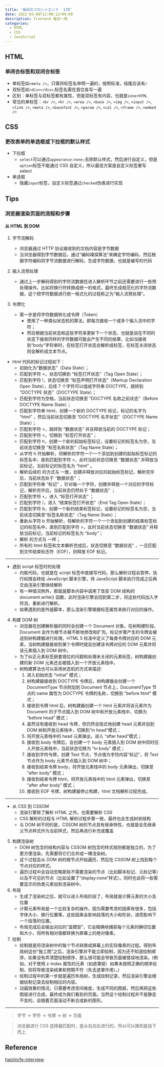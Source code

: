 ```yaml
---
title: '毎日のフロントエンド  170'
date: 2022-03-08T12:00:12+09:00
description: frontend 每日一练
categories:
  - HTML
  - CSS
  - JavaScript
---
```


## HTML

### 单闭合标签和双闭合标签

- 单标签如`<meta />`，只需将标签名申明一遍的，按照标准，结尾应该有`/`
- 双标签如`<div></div>`,标签名需在首位各写一遍
- 区别：单标签与双标签都有属性，但是双标签有内容，也就是`innerHTML`
- 常见的单标签：`<br />`, `<hr />`, `<area />`, `<base />`, `<img />`, `<input />`, `<link />`, `<meta />`, `<basefont />`, `<param />`, `<col />`, `<frame />`, `<embed />`

## CSS

### 更改表单的单选框或下拉框的默认样式

- 下拉框
  - `select`可以通过`appearance:none;`去除默认样式，然后进行自定义，但是`option`标签不能通过 CSS 自定义，所以最佳方案是自定义标签重写 select
- 单选框
  - 隐藏`input`标签，自定义标签通过`checked`伪类进行实现

## Tips

### 浏览器渲染页面的流程和步骤

#### 从 HTML 到 DOM

1. 字节流解码

   - 浏览器通过 HTTP 协议接收到的文档内容是字节数据
   - 当浏览器得到字节数据后，通过“编码嗅探算法”来确定字符编码，然后根据字符编码将字节流数据进行解码，生成字符数据，也就是编写的代码

2. 输入流预处理
   - 通过上一步解码得到的字符流数据在进入解析环节之前还需要进行一些预处理操作。比如将换行符转换成统一的格式，最终生成规范化的字符流数据，这个把字符数据进行统一格式化的过程称之为“输入流预处理”。
3. 令牌化
   - 第一步是将字符数据转化成令牌（Token）
     - 使用了一种类似状态机的算法，即每次接收一个或多个输入流中的字符；
     - 然后根据当前状态和这些字符来更新下一个状态，也就是说在不同的状态下接收同样的字符数据可能会产生不同的结果，比如当接收到“body”字符串时，在标签打开状态会解析成标签，在标签关闭状态则会解析成文本节点。

- html 代码的标记过程如下：
  - 初始化为“数据状态”（Data State）；
  - 匹配到字符 <，状态切换到 “标签打开状态”（Tag Open State）；
  - 匹配到字符 !，状态切换至 “标签声明打开状态”（Markup Declaration Open State），后续 7 个字符可以组成字符串 DOCTYPE，跳转到 “DOCTYPE 状态”（DOCTYPE State）；
  - 匹配到字符为空格，当前状态切换至 “DOCTYPE 名称之前状态”（Before DOCTYPE Name State）；
  - 匹配到字符串 html，创建一个新的 DOCTYPE 标记，标记的名字为 “html” ，然后当前状态切换至 “DOCTYPE 名字状态”（DOCTYPE Name State）；
  - 匹配到字符 >，跳转到 “数据状态” 并且释放当前的 DOCTYPE 标记；
  - 匹配到字符 <，切换到 “标签打开状态”；
  - 匹配到字符 h，创建一个新的起始标签标记，设置标记的标签名为空，当前状态切换至 “标签名称状态”（Tag Name State）；
  - 从字符 h 开始解析，将解析的字符一个一个添加到创建的起始标签标记的标签名中，直到匹配到字符 >，此时当前状态切换至 “数据状态” 并释放当前标记，当前标记的标签名为 “html” 。
  - 解析后续的 的方式与 一致，创建并释放对应的起始标签标记，解析完毕后，当前状态处于 “数据状态” ；
  - 匹配到字符串 “标记” ，针对每一个字符，创建并释放一个对应的字符标记，解析完毕后，当前状态仍然处于 “数据状态” ；
  - 匹配到字符 <，进入 “标签打开状态” ；
  - 匹配到字符 /，进入 “结束标签打开状态”（End Tag Open State）；
  - 匹配到字符 b，创建一个新的结束标签标记，设置标记的标签名为空，当前状态切换至“标签名称状态”（Tag Name State）；
  - 重新从字符 b 开始解析，将解析的字符一个一个添加到创建的结束标签标记的标签名中，直到匹配到字符 >，此时当前状态切换至 “数据状态” 并释放当前标记，当前标记的标签名为 “body”；
  - 解析 的方式与 一样；
  - 所有的 html 标签和文本解析完成后，状态切换至 “数据状态” ，一旦匹配到文件结束标志符（EOF），则释放 EOF 标记。

---

- 遇到 script 标签时的处理
  - 内联代码，也就是在 script 标签中直接写代码，那么解析过程会暂停，执行权限会转给 JavaScript 脚本引擎，待 JavaScript 脚本执行完成之后再交由渲染引擎继续解析
  - 有一种情况例外，那就是脚本内容中调用了改变 DOM 结构的 document.write() 函数，此时渲染引擎会回到第二步，将这些代码加入字符流，重新进行解析。
  - 如果遇到的是外链脚本，那么渲染引擎根据标签属性来执行对应的操作。

4. 构建 DOM 树
   - 浏览器在创建解析器的同时会创建一个 Document 对象。在树构建阶段，Document 会作为根节点被不断地修改和扩充。标记步骤产生的令牌会被送到树构建器进行处理。HTML 5 标准中定义了每类令牌对应的 DOM 元素，当树构建器接收到某个令牌时就会创建该令牌对应的 DOM 元素并将该元素插入到 DOM 树中。
   - 为了纠正元素标签嵌套错位的问题和处理未关闭的元素标签，树构建器创建的新 DOM 元素还会被插入到一个开放元素栈中。
   - 树构建算法也可以采用状态机的方式来描述:
     1. 进入初始状态 “initial” 模式；
     2. 树构建器接收到 DOCTYPE 令牌后，树构建器会创建一个 DocumentType 节点附加到 Document 节点上，DocumentType 节点的 name 属性为 DOCTYPE 令牌的名称，切换到 “before html” 模式；
     3. 接收到令牌 html 后，树构建器创建一个 html 元素并将该元素作为 Document 的子节点插入到 DOM 树中和开放元素栈中，切换为 “before head” 模式；
     4. 虽然没有接收到 head 令牌，但仍然会隐式地创建 head 元素并加到 DOM 树和开放元素栈中，切换到“in head”模式；
     5. 将开放元素栈中的 head 元素弹出，进入 “after head”模式；
     6. 接收到 body 令牌后，会创建一个 body 元素插入到 DOM 树中同时压入开放元素栈中，当前状态切换为 “in body” 模式；
     7. 接收到字符令牌，创建 Text 节点，节点值为字符内容“标记”，将 Text 节点作为 body 元素节点插入到 DOM 树中；
     8. 接收到结束令牌 body，将开放元素栈中的 body 元素弹出，切换至 “after body” 模式；
     9. 接收到结束令牌 html，将开放元素栈中的 html 元素弹出，切换至 “after after body” 模式；
     10. 接收到 EOF 令牌，树构建器停止构建，html 文档解析过程完成。

---

- 从 CSS 到 CSSOM
  - 渲染引擎除了解析 HTML 之外，也需要解析 CSS
  - CSS 解析的过程与 HTML 解析过程步骤一致，最终也会生成树状结构
  - 与 DOM 树不同的是，CSSOM 树的节点具有继承特性，也就是会先继承父节点样式作为当前样式，然后再进行补充或覆盖

5. 构建渲染树
   - DOM 树包含的结构内容与 CSSOM 树包含的样式规则都是独立的，为了更方便渲染，先需要将它们合并成一棵渲染树。
   - 这个过程会从 DOM 树的根节点开始遍历，然后在 CSSOM 树上找到每个节点对应的样式。
   - 遍历过程中会自动忽略那些不需要渲染的节点（比如脚本标记、元标记等）以及不可见的节点（比如设置了“display:none”样式）。同时也会将一些需要显示的伪类元素加到渲染树中。
6. 布局
   - 生成了渲染树之后，就可以进入布局阶段了，布局就是计算元素的大小及位置
   - 计算元素布局是一个比较复杂的操作，因为需要考虑的因素有很多，包括字体大小、换行位置等，这些因素会影响段落的大小和形状，进而影响下一个段落的位置。
   - 布局完成后会输出对应的“盒模型”，它会精确地捕获每个元素的确切位置和大小，将所有相对值都转换为屏幕上的绝对像素。
7. 绘制
   - 绘制就是将渲染树中的每个节点转换成屏幕上的实际像素的过程。得到布局树这份“施工图”之后，渲染引擎并不能立即绘制，因为还不知道绘制顺序，如果没有弄清楚绘制顺序，那么很可能会导致页面被错误地渲染。(例如，对于使用 z-index 属性的元素（如遮罩层）如果未按照正确的顺序绘制，则将导致渲染结果和预期不符（失去遮罩作用）。)
   - 绘制过程中的第一步就是遍历布局树，生成绘制记录，然后渲染引擎会根据绘制记录去绘制相应的内容。
   - 动画效果的情况，只需要考虑空间维度，生成不同的图层，然后再把这些图层进行合成，最终成为我们看到的页面。当然这个绘制过程并不是静态不变的，会随着页面滚动不断合成新的图形。

---

> 字节 → 字符 → 令牌 → 树 → 页面

> 浏览器进行 CSS 选择器匹配时，是从右向左进行的，所以可以推知是自下而上

## Reference

[haizlin/fe-interview](https://github.com/haizlin/fe-interview/blob/master/category/history.md)
